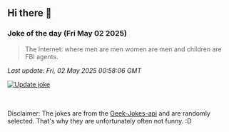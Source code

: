 ## Hi there 👋

### Joke of the day (Fri May 02 2025)
<!-- joke -->
>The Internet: where men are men women are men and children are FBI agents.
<!-- /joke -->

*Last update: Fri, 02 May 2025 00:58:06 GMT*

[![Update joke](https://github.com/nclskfm/nclskfm/actions/workflows/joke.yml/badge.svg)](https://github.com/nclskfm/nclskfm/actions/workflows/joke.yml)

<br><br>
Disclaimer: The jokes are from the [Geek-Jokes-api](https://github.com/sameerkumar18/geek-joke-api) and are randomly selected. That's why they are unfortunately often not funny. :D
